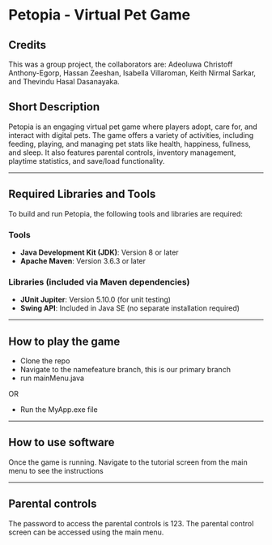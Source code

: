 # Petopia - Virtual Pet Game

## Credits
This was a group project, the collaborators are: Adeoluwa Christoff Anthony-Egorp, Hassan Zeeshan, Isabella Villaroman, Keith Nirmal Sarkar, and Thevindu Hasal Dasanayaka.

## Short Description

Petopia is an engaging virtual pet game where players adopt, care for, and interact with digital pets. The game offers a variety of activities, including feeding, playing, and managing pet stats like health, happiness, fullness, and sleep. It also features parental controls, inventory management, playtime statistics, and save/load functionality.

---

## Required Libraries and Tools

To build and run Petopia, the following tools and libraries are required:

### Tools
- **Java Development Kit (JDK)**: Version 8 or later
- **Apache Maven**: Version 3.6.3 or later

### Libraries (included via Maven dependencies)
- **JUnit Jupiter**: Version 5.10.0 (for unit testing)
- **Swing API**: Included in Java SE (no separate installation required)

---

## How to play the game
- Clone the repo
- Navigate to the namefeature branch, this is our primary branch
- run mainMenu.java

OR 

- Run the MyApp.exe file

---

## How to use software
Once the game is running. Navigate to the tutorial screen from the main menu to see the instructions

---

## Parental controls
  The password to access the parental controls is 123. The parental control screen can be accessed using the main menu.
